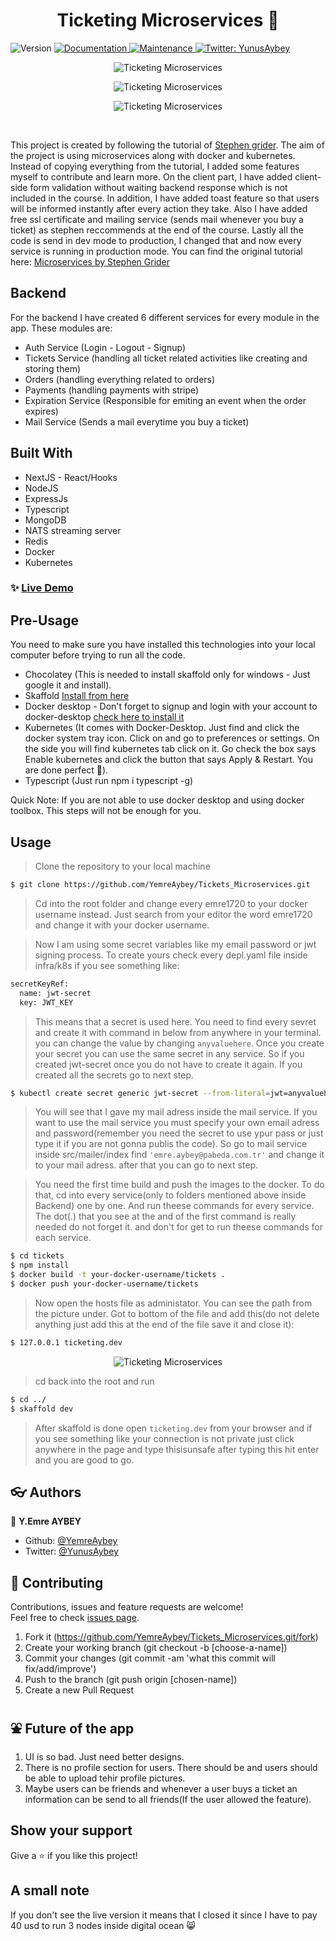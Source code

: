 <h1 align="center">Ticketing Microservices 👋</h1>
<p>
  <img alt="Version" src="https://img.shields.io/badge/version-1.0.0-blue.svg?cacheSeconds=2592000" />
  <a href="https://github.com/YemreAybey/Tickets_Microservices#readme" target="_blank">
    <img alt="Documentation" src="https://img.shields.io/badge/documentation-yes-brightgreen.svg" />
  </a>
  <a href="https://github.com/YemreAybey/Tickets_Microservices/commit-activity" target="_blank">
    <img alt="Maintenance" src="https://img.shields.io/badge/Maintained%3F-yes-green.svg" />
  </a>
  <a href="https://twitter.com/YunusAybey" target="_blank">
    <img alt="Twitter: YunusAybey" src="https://img.shields.io/twitter/follow/YunusAybey.svg?style=social" />
  </a>
</p>

<p align="center">
  <img src="./page.png" title="Logout and Signin" alt="Ticketing Microservices">
</p>

<p align="center">
  <img src="./landing.png" title="Landing" alt="Ticketing Microservices">
</p>

<p align="center">
  <img src="./payment.png" title="Payment" alt="Ticketing Microservices">
</p>

<br>

This project is created by following the tutorial of [Stephen grider](https://github.com/StephenGrider).
The aim of the project is using microservices along with docker and kubernetes. Instead of copying everything from the tutorial, I added some features myself to contribute and learn more. On the client part, I have added client-side form validation without waiting backend response which is not included in the course. In addition, I have added toast feature so that users will be informed instantly after every action they take. Also I have added free ssl certificate and mailing service (sends mail whenever you buy a ticket) as stephen reccommends at the end of the course. Lastly all the code is send in dev mode to production, I changed that and now every service is running in production mode. You can find the original tutorial here: [Microservices by Stephen Grider](https://www.udemy.com/course/microservices-with-node-js-and-react/)

## Backend

For the backend I have created 6 different services for every module in the app. These modules are:

- Auth Service (Login - Logout - Signup)
- Tickets Service (handling all ticket related activities like creating and storing them)
- Orders (handling everything related to orders)
- Payments (handling payments with stripe)
- Expiration Service (Responsible for emiting an event when the order expires)
- Mail Service (Sends a mail everytime you buy a ticket)

## Built With

- NextJS - React/Hooks
- NodeJS
- ExpressJs
- Typescript
- MongoDB
- NATS streaming server
- Redis
- Docker
- Kubernetes

### ✨ [Live Demo](https://www.ticketing-emre-aybey-prod.xyz/)


## Pre-Usage


You need to make sure you have installed this technologies into your local computer before trying to run all the code.

- Chocolatey (This is needed to install skaffold only for windows - Just google it and install).
- Skaffold [Install from here](skaffold.dev/docs/install)
- Docker desktop - Don't forget to signup and login with your account to docker-desktop [check here to install it](https://docs.docker.com/get-docker/)
- Kubernetes (It comes with Docker-Desktop. Just find and click the docker system tray icon. Click on and go to preferences or settings. On the side you will find kubernetes tab click on it. Go check the box says Enable kubernetes and click the button that says Apply & Restart. You are done perfect 🥇).
- Typescript (Just run npm i typescript -g)


Quick Note: If you are not able to use docker desktop and using docker toolbox. This steps will not be enough for you.



## Usage

> Clone the repository to your local machine

```sh
$ git clone https://github.com/YemreAybey/Tickets_Microservices.git
```

> Cd into the root folder and change every emre1720 to your docker username instead. Just search from your editor the word emre1720 and change it with your docker username.

> Now I am using some secret variables like my email password or jwt signing process. To create yours check every depl.yaml file inside infra/k8s if you see something like:

```sh
secretKeyRef:
  name: jwt-secret
  key: JWT_KEY
```

> This means that a secret is used here. You need to find every sevret and create it with command in below from anywhere in your terminal. you can change the value by changing `anyvaluehere`. Once you create your secret you can use the same secret in any service. So if you created jwt-secret once you do not have to create it again. If you created all the secrets go to next step.


```sh
$ kubectl create secret generic jwt-secret --from-literal=jwt=anyvaluehere
```

> You will see that I gave my mail adress inside the mail service. If you want to use the mail service you must specify your own email adress and password(remember you need the secret to use ypur pass or just type it if you are not gonna publis the code). So go to mail service inside src/mailer/index find `'emre.aybey@pabeda.com.tr'` and change it to your mail adress. after that you can go to next step.


> You need the first time build and push the images to the docker. To do that, cd into every service(only to folders mentioned above inside Backend) one by one. And run theese commands for every service. The dot(.) that you see at the and of the first command is really needed do not forget it. and don't for get to run theese commands for each service.

```sh
$ cd tickets
$ npm install
$ docker build -t your-docker-username/tickets .
$ docker push your-docker-username/tickets
```


> Now open the hosts file as administator. You can see the path from the picture under. Got to bottom of the file and add this(do not delete anything just add this at the end of the file save it and close it):

```sh
$ 127.0.0.1 ticketing.dev
```

<p align="center">
  <img src="./host-file.png" title="Hosts file path" alt="Ticketing Microservices">
</p>

> cd back into the root and run

```sh
$ cd ../
$ skaffold dev
```

> After skaffold is done open `ticketing.dev` from your browser and if you see something like your connection is not private just click anywhere in the page and type thisisunsafe after typing this hit enter and you are good to go.

## :eyeglasses: Authors

👤 **Y.Emre AYBEY**

- Github: [@YemreAybey](https://github.com/YemreAybey)
- Twitter: [@YunusAybey](https://twitter.com/YunusAybey)

## 🤝 Contributing

Contributions, issues and feature requests are welcome!<br />Feel free to check [issues page](https://github.com/YemreAybey/Tickets_Microservices/issues).

1. Fork it (https://github.com/YemreAybey/Tickets_Microservices.git/fork)
2. Create your working branch (git checkout -b [choose-a-name])
3. Commit your changes (git commit -am 'what this commit will fix/add/improve')
4. Push to the branch (git push origin [chosen-name])
5. Create a new Pull Request

## ⛲ Future of the app

1. UI is so bad. Just need better designs.
2. There is no profile section for users. There should be and users should be able to upload tehir profile pictures.
3. Maybe users can be friends and whenever a user buys a ticket an information can be send to all friends(If the user allowed the feature).

## Show your support

Give a ⭐️ if you like this project!


## A small note

If you don't see the live version it means that I closed it since I have to pay 40 usd to run 3 nodes inside digital ocean 😸

